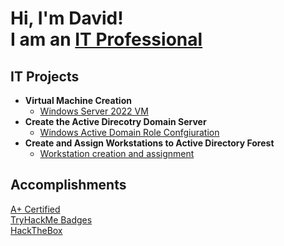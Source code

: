 <h1>Hi, I'm David! <br/>I am an <a href="https://linkedin">IT Professional</a>

<h2> IT Projects</h2>
  
- <b>Virtual Machine Creation</b>
  - [Windows Server 2022 VM](https://github.com/manofmartin/WindowsServerVM)
- <b>Create the Active Direcotry Domain Server</b>
  - [Windows Active Domain Role Confgiuration](https://github.com/manofmartin/ActiveDirecortyDomainServer)
- <b>Create and Assign Workstations to Active Directory Forest</b>
  - [Workstation creation and assignment](https://github.com/manofmartin/Workstationcreationandassignment/)


<h2>Accomplishments</h2>

[A+ Certified](https://www.credly.com/badges/55585e62-bb7a-4283-9b7d-ecc2cb8c3c6c/public_url)<br/>
[TryHackMe Badges](https://tryhackme.com/p/manofmartin)<br/>
[HackTheBox](https://academy.hackthebox.com/achievement/badge/33301500-75dd-11ef-864f-bea50ffe6cb4)

[linkedin]: https://linkedin.com/in/
<!--
**joshmadakor1/joshmadakor1** is a ✨ _special_ ✨ repository because its `README.md` (this file) appears on your GitHub profile.

Here are some ideas to get you started:

- 🔭 I’m currently working on ...
- 🌱 I’m currently learning ...
- 👯 I’m looking to collaborate on ...
- 🤔 I’m looking for help with ...
- 💬 Ask me about ...
- 📫 How to reach me: ...
- 😄 Pronouns: ...
- ⚡ Fun fact: ...
-->
